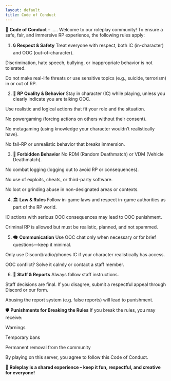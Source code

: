 ```yaml
---
layout: default
title: Code of Conduct
---
```

📜 **Code of Conduct** – .....
Welcome to our roleplay community! To ensure a safe, fair, and immersive RP experience, the following rules apply:

1. 🔒 **Respect & Safety**
Treat everyone with respect, both IC (in-character) and OOC (out-of-character).

Discrimination, hate speech, bullying, or inappropriate behavior is not tolerated.

Do not make real-life threats or use sensitive topics (e.g., suicide, terrorism) in or out of RP.

2. 🧠 **RP Quality & Behavior**
Stay in character (IC) while playing, unless you clearly indicate you are talking OOC.

Use realistic and logical actions that fit your role and the situation.

No powergaming (forcing actions on others without their consent).

No metagaming (using knowledge your character wouldn’t realistically have).

No fail-RP or unrealistic behavior that breaks immersion.

3. 🛑 **Forbidden Behavior**
No RDM (Random Deathmatch) or VDM (Vehicle Deathmatch).

No combat logging (logging out to avoid RP or consequences).

No use of exploits, cheats, or third-party software.

No loot or grinding abuse in non-designated areas or contexts.

4. 🏛️ **Law & Rules**
Follow in-game laws and respect in-game authorities as part of the RP world.

IC actions with serious OOC consequences may lead to OOC punishment.

Criminal RP is allowed but must be realistic, planned, and not spammed.

5. 🗨️ **Communication**
Use OOC chat only when necessary or for brief questions—keep it minimal.

Only use Discord/radio/phones IC if your character realistically has access.

OOC conflict? Solve it calmly or contact a staff member.

6. 👮 **Staff & Reports**
Always follow staff instructions.

Staff decisions are final. If you disagree, submit a respectful appeal through Discord or our form.

Abusing the report system (e.g. false reports) will lead to punishment.

🛡️ **Punishments for Breaking the Rules**
If you break the rules, you may receive:

Warnings

Temporary bans

Permanent removal from the community

By playing on this server, you agree to follow this Code of Conduct.

🧩 **Roleplay is a shared experience – keep it fun, respectful, and creative for everyone!**
